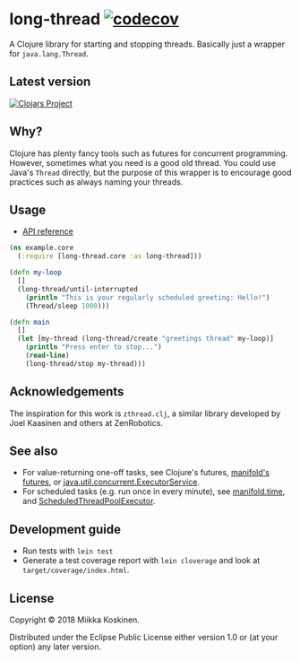# long-thread [![codecov](https://codecov.io/gh/miikka/long-thread/branch/master/graph/badge.svg)](https://codecov.io/gh/miikka/long-thread)

A Clojure library for starting and stopping threads. Basically just a wrapper for
`java.lang.Thread`.

## Latest version

[![Clojars Project](http://clojars.org/miikka/long-thread/latest-version.svg)](http://clojars.org/miikka/long-thread)

## Why?

Clojure has plenty fancy tools such as futures for concurrent programming.
However, sometimes what you need is a good old thread. You could use Java's
`Thread` directly, but the purpose of this wrapper is to encourage good
practices such as always naming your threads.

## Usage

* [API reference](https://miikka.github.io/long-thread/master/index.html)

```clojure
(ns example.core
  (:require [long-thread.core :as long-thread]))

(defn my-loop
  []
  (long-thread/until-interrupted
    (println "This is your regularly scheduled greeting: Hello!")
    (Thread/sleep 1000)))

(defn main
  []
  (let [my-thread (long-thread/create "greetings thread" my-loop)]
    (println "Press enter to stop...")
    (read-line)
    (long-thread/stop my-thread)))
```

## Acknowledgements

The inspiration for this work is `zthread.clj`, a similar library developed by
Joel Kaasinen and others at ZenRobotics.

## See also

* For value-returning one-off tasks, see Clojure's futures, [manifold's futures](http://aleph.io/manifold/deferreds.html#future-vs-manifold-deferred-future), or [java.util.concurrent.ExecutorService](https://docs.oracle.com/javase/7/docs/api/java/util/concurrent/ExecutorService.html).
* For scheduled tasks (e.g. run once in every minute), see [manifold.time](http://aleph.io/codox/manifold/manifold.time.html), and [ScheduledThreadPoolExecutor](https://docs.oracle.com/javase/7/docs/api/java/util/concurrent/ScheduledThreadPoolExecutor.html).

## Development guide

* Run tests with `lein test`
* Generate a test coverage report with `lein cloverage` and look at `target/coverage/index.html`.

## License

Copyright © 2018 Miikka Koskinen.

Distributed under the Eclipse Public License either version 1.0 or (at
your option) any later version.
